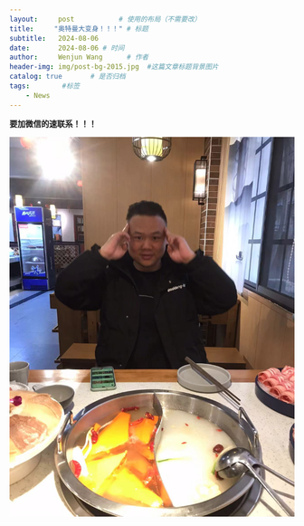```yaml
---
layout:     post           # 使用的布局（不需要改）
title:     "奥特曼大变身！！！" # 标题
subtitle:   2024-08-06
date:       2024-08-06 # 时间   
author:     Wenjun Wang      # 作者
header-img: img/post-bg-2015.jpg  #这篇文章标题背景图片
catalog: true       # 是否归档
tags:        #标签
    - News
---
```


<p><strong>要加微信的速联系！！！</strong>
<p><img src="/img/背离.jpg">
